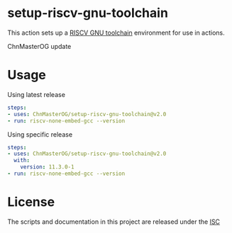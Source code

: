 # setup-riscv-gnu-toolchain

This action sets up a [RISCV GNU toolchain](https://github.com/xpack-dev-tools/riscv-none-embed-gcc-xpack) environment for use in actions.

ChnMasterOG update

# Usage

Using latest release
```yaml
steps:
- uses: ChnMasterOG/setup-riscv-gnu-toolchain@v2.0
- run: riscv-none-embed-gcc --version
```

Using specific release
```yaml
steps:
- uses: ChnMasterOG/setup-riscv-gnu-toolchain@v2.0
  with:
    version: 11.3.0-1
- run: riscv-none-embed-gcc --version
```

# License

The scripts and documentation in this project are released under the [ISC](COPYING)
